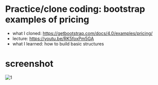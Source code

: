 # Practice/clone coding: bootstrap examples of pricing 
- what I cloned: https://getbootstrap.com/docs/4.0/examples/pricing/
- lecture: https://youtu.be/RK5foxPm5GA 
- what I learned: how to build basic structures 

# screenshot
![1](https://user-images.githubusercontent.com/61341571/95642234-326fb380-0ae2-11eb-8674-e42ed7192cf6.jpg)


